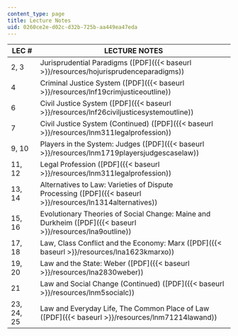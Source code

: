 ```yaml
---
content_type: page
title: Lecture Notes
uid: 0260ce2e-d02c-d32b-725b-aa449ea47eda
---
```


| LEC # | LECTURE NOTES |
| --- | --- |
| 2, 3 | Jurisprudential Paradigms ([PDF]({{< baseurl >}}/resources/hojurisprudenceparadigms)) |
| 4 | Criminal Justice System ([PDF]({{< baseurl >}}/resources/lnf19crimjusticeoutline)) |
| 6 | Civil Justice System ([PDF]({{< baseurl >}}/resources/lnf26civiljusticesystemoutline)) |
| 7 | Civil Justice System (Continued) ([PDF]({{< baseurl >}}/resources/lnm311legalprofession)) |
| 9, 10 | Players in the System: Judges ([PDF]({{< baseurl >}}/resources/lnm1719playersjudgescaselaw)) |
| 11, 12 | Legal Profession ([PDF]({{< baseurl >}}/resources/lnm311legalprofession)) |
| 13, 14 | Alternatives to Law: Varieties of Dispute Processing ([PDF]({{< baseurl >}}/resources/ln1314alternatives)) |
| 15, 16 | Evolutionary Theories of Social Change: Maine and Durkheim ([PDF]({{< baseurl >}}/resources/lna9outline)) |
| 17, 18 | Law, Class Conflict and the Economy: Marx ([PDF]({{< baseurl >}}/resources/lna1623kmarxo)) |
| 19, 20 | Law and the State: Weber ([PDF]({{< baseurl >}}/resources/lna2830weber)) |
| 21 | Law and Social Change (Continued) ([PDF]({{< baseurl >}}/resources/lnm5socialc)) |
| 23, 24, 25 | Law and Everyday Life, The Common Place of Law ([PDF]({{< baseurl >}}/resources/lnm71214lawand))